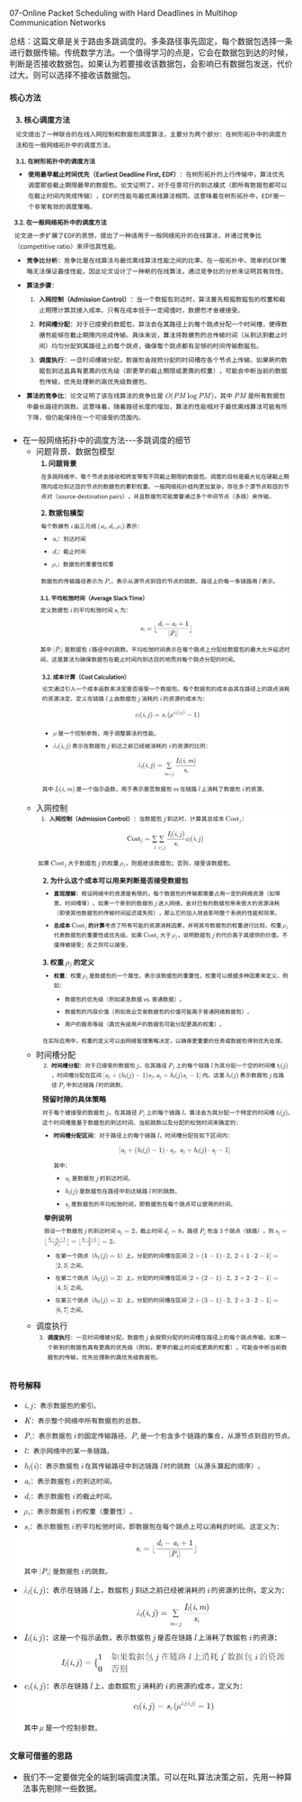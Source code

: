 07-Online Packet Scheduling with Hard Deadlines in Multihop Communication Networks

总结：这篇文章是关于路由多跳调度的。多条路径事先固定，每个数据包选择一条进行数据传输。传统数学方法。一个值得学习的点是，它会在数据包到达的时候，判断是否接收数据包。如果认为若要接收该数据包，会影响已有数据包发送，代价过大。则可以选择不接收该数据包。

#### 核心方法
![alt text](image-62.png)
![alt text](image-63.png)
- 在一般网络拓扑中的调度方法---多跳调度的细节
    - 问题背景、数据包模型
    ![alt text](image-66.png)
    ![alt text](image-67.png)
    ![alt text](image-68.png)
    - 入网控制
    ![alt text](image-69.png)
    ![alt text](image-74.png)
    - 时间槽分配
    ![alt text](image-70.png)
    ![alt text](image-72.png)
    ![alt text](image-73.png)
    - 调度执行
    ![alt text](image-71.png)

#### 符号解释
![alt text](image-64.png)
![alt text](image-65.png)

#### 文章可借鉴的思路
- 我们不一定要做完全的端到端调度决策。可以在RL算法决策之前，先用一种算法事先剔除一些数据。